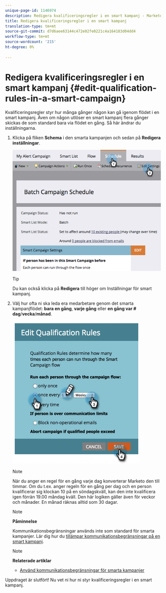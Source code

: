 ```yaml
---
unique-page-id: 1146974
description: Redigera kvalificeringsregler i en smart kampanj - Marketo Docs - Produktdokumentation
title: Redigera kvalificeringsregler i en smart kampanj
translation-type: tm+mt
source-git-commit: d7d6aee63144c472e02fe0221c4a164183d04dd4
workflow-type: tm+mt
source-wordcount: '215'
ht-degree: 0%

---
```



# Redigera kvalificeringsregler i en smart kampanj {#edit-qualification-rules-in-a-smart-campaign}

Kvalificeringsregler styr hur många gånger någon kan gå igenom flödet i en smart kampanj. Även om någon utlöser en smart kampanj flera gånger skickas de som standard bara via flödet en gång. Så här ändrar du inställningarna.

1. Klicka på fliken **Schema** i den smarta kampanjen och sedan på **Redigera inställningar**.

   ![](assets/programeditsettings-hands.png)

   >[!TIP]
   >
   >Du kan också klicka på **Redigera** till höger om Inställningar för smart kampanj.

1. Välj hur ofta ni ska leda era medarbetare genom det smarta kampanjflödet: **bara en gång**, **varje gång** eller **en gång var # dag**/**vecka**/**månad**.

   ![](assets/edit-qualification-rules-in-a-smart-campaign.png)

   >[!NOTE]
   >
   >När du anger en regel för en gång varje dag konverterar Marketo den till timmar. Om du t.ex. anger regeln för en gång per dag och en person kvalificerar sig klockan 10 på en söndagskväll, kan den inte kvalificera igen förrän 19.00 måndag kväll. Den här logiken gäller även för veckor och månader. En månad räknas alltid som 30 dagar.

   >[!NOTE]
   >
   >**Påminnelse**
   >
   >
   >Kommunikationsbegränsningar används inte som standard för smarta kampanjer. Lär dig hur du [tillämpar kommunikationsbegränsningar på en smart kampanj](apply-communication-limits-to-smart-campaign.md).

   >[!NOTE]
   >
   >**Relaterade artiklar**
   >
   >    
   >    
   >    * [Använd kommunikationsbegränsningar för smarta kampanjer](apply-communication-limits-to-smart-campaign.md)


Uppdraget är slutfört! Nu vet ni hur ni styr kvalificeringsregler i en smart kampanj.